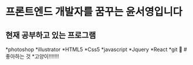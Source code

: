# 프론트엔드 개발자를 꿈꾸는 윤서영입니다
## 현재 공부하고 있는 프로그램
*photoshop
*illustrator
*HTML5
*Css5
*javascript
*Jquery
*React
*git
👋
#좋아하는 것
*고양이!!!!!!!
